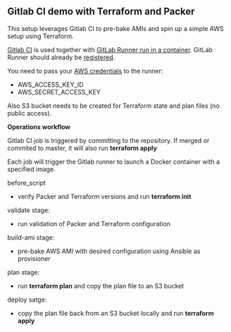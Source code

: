 ## Gitlab CI demo with Terraform and Packer

This setup leverages Gitlab CI to pre-bake AMIs and spin up a simple AWS setup using Terraform.

[Gitlab CI](https://about.gitlab.com/features/gitlab-ci-cd/) is used together with [GitLab Runner run in a container](https://docs.gitlab.com/runner/install/docker.html).
GitLab Runner should already be [registered](https://docs.gitlab.com/runner/register/index.html#docker).

You need to pass your [AWS credentials](https://docs.gitlab.com/ee/ci/variables/#secret-variables) to the runner:
- AWS_ACCESS_KEY_ID
- AWS_SECRET_ACCESS_KEY

Also S3 bucket needs to be created for Terraform state and plan files (no public access).

**Operations workflow**

Gitlab CI job is triggered by committing to the repository.
If merged or commited to master, it will also run **terraform apply**


Each job will trigger the Gitlab runner to launch a Docker container with a specified image.

before_script
- verify Packer and Terraform versions and run **terraform init**

validate stage:
- run validation of Packer and Terraform configuration

build-ami stage:
- pre-bake AWS AMI with desired configuration using Ansible as provisioner

plan stage:
- run **terraform plan** and copy the plan file to an S3 bucket

deploy satge:
- copy the plan file back from an S3 bucket locally and run  **terraform apply**